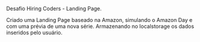 Desafio Hiring Coders - Landing Page.

Criado uma Landing Page baseado na Amazon, simulando o Amazon Day e com uma prévia de uma nova série.
Armazenando no localstorage os dados inseridos pelo usuário.
